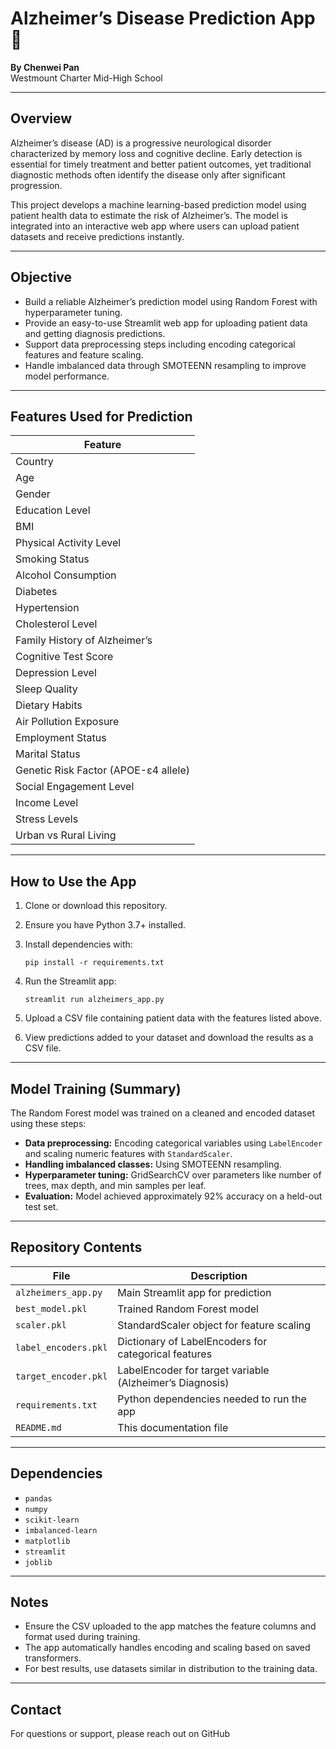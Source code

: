 # Alzheimer’s Disease Prediction App 🧠

**By Chenwei Pan**  
Westmount Charter Mid-High School

---

## Overview

Alzheimer’s disease (AD) is a progressive neurological disorder characterized by memory loss and cognitive decline. Early detection is essential for timely treatment and better patient outcomes, yet traditional diagnostic methods often identify the disease only after significant progression.

This project develops a machine learning-based prediction model using patient health data to estimate the risk of Alzheimer’s. The model is integrated into an interactive web app where users can upload patient datasets and receive predictions instantly.

---

## Objective

- Build a reliable Alzheimer’s prediction model using Random Forest with hyperparameter tuning.
- Provide an easy-to-use Streamlit web app for uploading patient data and getting diagnosis predictions.
- Support data preprocessing steps including encoding categorical features and feature scaling.
- Handle imbalanced data through SMOTEENN resampling to improve model performance.

---

## Features Used for Prediction

| Feature                         |
|--------------------------------|
| Country                        |
| Age                            |
| Gender                         |
| Education Level                |
| BMI                            |
| Physical Activity Level         |
| Smoking Status                 |
| Alcohol Consumption            |
| Diabetes                       |
| Hypertension                   |
| Cholesterol Level              |
| Family History of Alzheimer’s   |
| Cognitive Test Score            |
| Depression Level               |
| Sleep Quality                  |
| Dietary Habits                 |
| Air Pollution Exposure         |
| Employment Status              |
| Marital Status                 |
| Genetic Risk Factor (APOE-ε4 allele) |
| Social Engagement Level        |
| Income Level                   |
| Stress Levels                  |
| Urban vs Rural Living          |

---

## How to Use the App

1. Clone or download this repository.
2. Ensure you have Python 3.7+ installed.
3. Install dependencies with:

    ```
    pip install -r requirements.txt
    ```

4. Run the Streamlit app:

    ```
    streamlit run alzheimers_app.py
    ```

5. Upload a CSV file containing patient data with the features listed above.
6. View predictions added to your dataset and download the results as a CSV file.

---

## Model Training (Summary)

The Random Forest model was trained on a cleaned and encoded dataset using these steps:

- **Data preprocessing:** Encoding categorical variables using `LabelEncoder` and scaling numeric features with `StandardScaler`.
- **Handling imbalanced classes:** Using SMOTEENN resampling.
- **Hyperparameter tuning:** GridSearchCV over parameters like number of trees, max depth, and min samples per leaf.
- **Evaluation:** Model achieved approximately 92% accuracy on a held-out test set.

---

## Repository Contents

| File                 | Description                                            |
|----------------------|--------------------------------------------------------|
| `alzheimers_app.py`    | Main Streamlit app for prediction                      |
| `best_model.pkl`       | Trained Random Forest model                             |
| `scaler.pkl`           | StandardScaler object for feature scaling              |
| `label_encoders.pkl`   | Dictionary of LabelEncoders for categorical features   |
| `target_encoder.pkl`   | LabelEncoder for target variable (Alzheimer’s Diagnosis)|
| `requirements.txt`     | Python dependencies needed to run the app              |
| `README.md`            | This documentation file                                |

---

## Dependencies

- `pandas`
- `numpy`
- `scikit-learn`
- `imbalanced-learn`
- `matplotlib`
- `streamlit`
- `joblib`

---

## Notes

- Ensure the CSV uploaded to the app matches the feature columns and format used during training.
- The app automatically handles encoding and scaling based on saved transformers.
- For best results, use datasets similar in distribution to the training data.

---

## Contact

For questions or support, please reach out on GitHub


